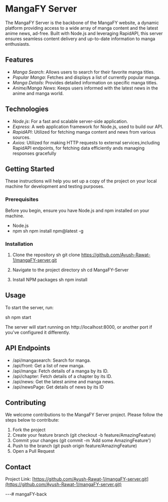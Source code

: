 # MangaFY Server

The MangaFY Server is the backbone of the MangaFY website, a dynamic platform providing access to a wide array of manga content and the latest anime news, ad-free. Built with Node.js and leveraging RapidAPI, this server ensures seamless content delivery and up-to-date information to manga enthusiasts.

## Features

- *Manga Search*: Allows users to search for their favorite manga titles.
- *Popular Manga*: Fetches and displays a list of currently popular manga.
- *Manga Details*: Provides detailed information on specific manga titles.
- *Anime/Manga News*: Keeps users informed with the latest news in the anime and manga world.

## Technologies

- *Node.js*: For a fast and scalable server-side application.
- *Express*: A web application framework for Node.js, used to build our API.
- *RapidAPI*: Utilized for fetching manga content and news from various sources.
- *Axios*: Utilized for making HTTP requests to external services,including RapidAPI endpoints, for fetching data efficiently ands managing responses gracefully

## Getting Started

These instructions will help you set up a copy of the project on your local machine for development and testing purposes.

### Prerequisites

Before you begin, ensure you have Node.js and npm installed on your machine.

- Node.js
- npm
  sh
  npm install npm@latest -g
  

### Installation

1. Clone the repository
   sh
   git clone https://github.com/Ayush-Rawat-1/mangaFY-server.git
   
2. Navigate to the project directory
   sh
   cd MangaFY-Server
   
3. Install NPM packages
   sh
   npm install
   

## Usage

To start the server, run:

sh
npm start


The server will start running on http://localhost:8000, or another port if you've configured it differently.

## API Endpoints

- /api/mangasearch: Search for manga.
- /api/front: Get a list of new manga.
- /api/manga: Fetch details of a manga by its ID.
- /api/chapter: Fetch details of a chapter by its ID.
- /api/news: Get the latest anime and manga news.
- /api/newsPage: Get details of news by its ID

## Contributing

We welcome contributions to the MangaFY Server project. Please follow the steps below to contribute:

1. Fork the project
2. Create your feature branch (git checkout -b feature/AmazingFeature)
3. Commit your changes (git commit -m 'Add some AmazingFeature')
4. Push to the branch (git push origin feature/AmazingFeature)
5. Open a Pull Request


## Contact

Project Link: [https://github.com/Ayush-Rawat-1/mangaFY-server.git](https://github.com/Ayush-Rawat-1/mangaFY-server.git)

---# mangaFY-back
